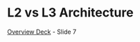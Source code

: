# L2 vs L3 Architecture

[Overview Deck](https://nileglobalinc-my.sharepoint.com/:p:/g/personal/shiv_nilesecure_com/EetxX1hpDzRHhRIFga8_XJMB4hAH4uuh7UPcWKRXikGpZA?e=NfqIbY) - Slide 7